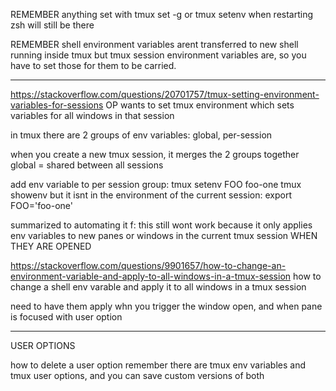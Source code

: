 REMEMBER anything set with tmux set -g or tmux setenv when restarting zsh will still be there

REMEMBER shell environment variables arent transferred to new shell running inside tmux
but tmux session environment variables are, so you have to set those for them to be carried.  
___
https://stackoverflow.com/questions/20701757/tmux-setting-environment-variables-for-sessions
OP wants to set tmux environment which sets variables for all windows in that session

in tmux there are 2 groups of env variables: global, per-session

when you create a new tmux session, it merges the 2 groups together
global = shared between all sessions

add env variable to per session group:
tmux setenv FOO foo-one
tmux showenv
but it isnt in the environment of the current session: export FOO='foo-one'

summarized to automating it
f: this still wont work because it only applies env variables to new panes or windows in the current tmux session WHEN THEY ARE OPENED

https://stackoverflow.com/questions/9901657/how-to-change-an-environment-variable-and-apply-to-all-windows-in-a-tmux-session
how to change a shell env varable and apply it to all windows in a tmux session

need to have them apply whn you trigger the window open, and when pane is focused with user option




___
USER OPTIONS

how to delete a user option
remember there are tmux env variables and tmux user options, and you can save custom versions of both